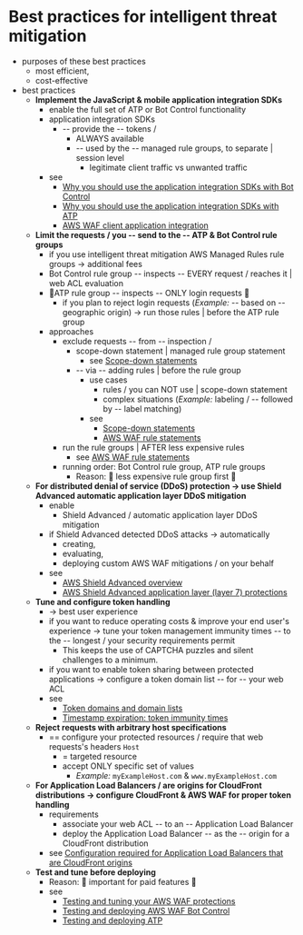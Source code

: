 # Best practices for intelligent threat mitigation<a name="waf-managed-protections-best-practices"></a>

* purposes of these best practices
  * most efficient,
  * cost-effective
* best practices
  + **Implement the JavaScript & mobile application integration SDKs**
    + enable the full set of ATP or Bot Control functionality
    + application integration SDKs
      + -- provide the -- tokens /
        + ALWAYS available
        + -- used by the -- managed rule groups, to separate | session level
          + legitimate client traffic vs unwanted traffic
    + see
      + [Why you should use the application integration SDKs with Bot Control](waf-bot-with-tokens.md)
      + [Why you should use the application integration SDKs with ATP](waf-atp-with-tokens.md)
      + [AWS WAF client application integration](waf-application-integration.md)
  + **Limit the requests / you -- send to the -- ATP & Bot Control rule groups**
    + if you use intelligent threat mitigation AWS Managed Rules rule groups -> additional fees
    + Bot Control rule group -- inspects -- EVERY request / reaches it | web ACL evaluation
    + 👀ATP rule group -- inspects -- ONLY login requests 👀
      + if you plan to reject login requests (_Example:_ -- based on -- geographic origin) -> run those rules | before the ATP rule group
    + approaches 
      + exclude requests -- from -- inspection /
        + scope-down statement | managed rule group statement
          + see [Scope\-down statements](waf-rule-scope-down-statements.md)
        + -- via -- adding rules | before the rule group
          + use cases
            + rules / you can NOT use | scope-down statement
            + complex situations (_Example:_ labeling / -- followed by -- label matching)
          + see 
            + [Scope\-down statements](waf-rule-scope-down-statements.md)
            + [AWS WAF rule statements](waf-rule-statements.md)
      + run the rule groups | AFTER less expensive rules
        + see [AWS WAF rule statements](waf-rule-statements.md)
      + running order: Bot Control rule group, ATP rule groups 
        + Reason: 🧠 less expensive rule group first 🧠
  + **For distributed denial of service \(DDoS\) protection -> use Shield Advanced automatic application layer DDoS mitigation**
    + enable
      + Shield Advanced / automatic application layer DDoS mitigation
    + if Shield Advanced detected DDoS attacks -> automatically 
      + creating,
      + evaluating,
      + deploying custom AWS WAF mitigations / on your behalf 
    + see 
      + [AWS Shield Advanced overview](ddos-advanced-summary.md)
      + [AWS Shield Advanced application layer \(layer 7\) protections](ddos-app-layer-protections.md)
  + **Tune and configure token handling**
    + -> best user experience 
    + if you want to reduce operating costs & improve your end user's experience -> tune your token management immunity times -- to the -- longest / your security requirements permit
      + This keeps the use of CAPTCHA puzzles and silent challenges to a minimum\.
    + if you want to enable token sharing between protected applications -> configure a token domain list -- for -- your web ACL
    + see 
      + [Token domains and domain lists](waf-tokens-domains.md)
      + [Timestamp expiration: token immunity times](waf-tokens-immunity-times.md)
  + **Reject requests with arbitrary host specifications**
    + == configure your protected resources / require that web requests's headers `Host`
      + = targeted resource
      + accept ONLY specific set of values
        + _Example:_ `myExampleHost.com` & `www.myExampleHost.com` 
  + **For Application Load Balancers / are origins for CloudFront distributions -> configure CloudFront & AWS WAF for proper token handling**
    + requirements
      + associate your web ACL -- to an -- Application Load Balancer
      + deploy the Application Load Balancer -- as the -- origin for a CloudFront distribution
    + see [Configuration required for Application Load Balancers that are CloudFront origins](waf-tokens-with-alb-and-cf.md)
  + **Test and tune before deploying**
    + Reason: 🧠 important for paid features 🧠
    + see 
      + [Testing and tuning your AWS WAF protections](web-acl-testing.md)
      + [Testing and deploying AWS WAF Bot Control](waf-bot-control-deploying.md)
      + [Testing and deploying ATP](waf-atp-deploying.md)